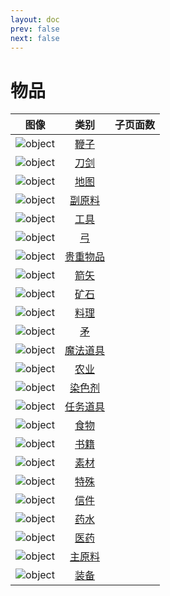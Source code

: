 ```yaml
---
layout: doc
prev: false
next: false
---
```


# 物品

| 图像                             | 类别                               | 子页面数 |
| :-:                              | :-:                                | :-:      |
| ![object](/img/item/object.webp) | [鞭子](category-whip)              |          |
| ![object](/img/item/object.webp) | [刀剑](category-sword)             |          |
| ![object](/img/item/object.webp) | [地图](category-map)               |          |
| ![object](/img/item/object.webp) | [副原料](category-subingredient)   |          |
| ![object](/img/item/object.webp) | [工具](category-tool)              |          |
| ![object](/img/item/object.webp) | [弓](category-bow)                 |          |
| ![object](/img/item/object.webp) | [贵重物品](category-treasure)      |          |
| ![object](/img/item/object.webp) | [箭矢](category-arrow)             |          |
| ![object](/img/item/object.webp) | [矿石](category-mineral)           |          |
| ![object](/img/item/object.webp) | [料理](category-cuisine)           |          |
| ![object](/img/item/object.webp) | [矛](category-spear)               |          |
| ![object](/img/item/object.webp) | [魔法道具](category-magical-item)  |          |
| ![object](/img/item/object.webp) | [农业](category-agriculture)       |          |
| ![object](/img/item/object.webp) | [染色剂](category-dye)             |          |
| ![object](/img/item/object.webp) | [任务道具](category-quest-item)    |          |
| ![object](/img/item/object.webp) | [食物](category-raw-food)          |          |
| ![object](/img/item/object.webp) | [书籍](category-book)              |          |
| ![object](/img/item/object.webp) | [素材](category-resource)          |          |
| ![object](/img/item/object.webp) | [特殊](category-special)           |          |
| ![object](/img/item/object.webp) | [信件](category-letter)            |          |
| ![object](/img/item/object.webp) | [药水](category-potion)            |          |
| ![object](/img/item/object.webp) | [医药](category-medical)           |          |
| ![object](/img/item/object.webp) | [主原料](category-main-ingredient) |          |
| ![object](/img/item/object.webp) | [装备](category-equipment)         |          |
